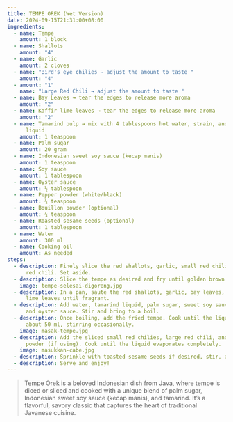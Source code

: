 ```yaml
---
title: TEMPE OREK (Wet Version)
date: 2024-09-15T21:31:00+08:00
ingredients:
  - name: Tempe
    amount: 1 block
  - name: Shallots
    amount: "4"
  - name: Garlic
    amount: 2 cloves
  - name: "Bird's eye chilies → adjust the amount to taste "
    amount: "4"
  - amount: "1"
    name: "Large Red Chili → adjust the amount to taste "
  - name: Bay Leaves → tear the edges to release more aroma
    amount: "2"
  - name: Kaffir lime leaves → tear the edges to release more aroma
    amount: "2"
  - name: Tamarind pulp → mix with 4 tablespoons hot water, strain, and use the
      liquid
    amount: 1 teaspoon
  - name: Palm sugar
    amount: 20 gram
  - name: Indonesian sweet soy sauce (kecap manis)
    amount: 1 teaspoon
  - name: Soy sauce
    amount: 1 tablespoon
  - name: Oyster sauce
    amount: ½ tablespoon
  - name: Pepper powder (white/black)
    amount: ¼ teaspoon
  - name: Bouillon powder (optional)
    amount: ¼ teaspoon
  - name: Roasted sesame seeds (optional)
    amount: 1 tablespoon
  - name: Water
    amount: 300 ml
  - name: Cooking oil
    amount: As needed
steps:
  - description: Finely slice the red shallots, garlic, small red chilies, and large
      red chili. Set aside.
  - description: Slice the tempe as desired and fry until golden brown. Remove and drain.
    image: tempe-selesai-digoreng.jpg
  - description: In a pan, sauté the red shallots, garlic, bay leaves, and kaffir
      lime leaves until fragrant.
  - description: Add water, tamarind liquid, palm sugar, sweet soy sauce, soy sauce,
      and oyster sauce. Stir and bring to a boil.
  - description: Once boiling, add the fried tempe. Cook until the liquid reduces to
      about 50 ml, stirring occasionally.
    image: masak-tempe.jpg
  - description: Add the sliced small red chilies, large red chili, and bouillon
      powder (if using). Cook until the liquid evaporates completely.
    image: masukkan-cabe.jpg
  - description: Sprinkle with toasted sesame seeds if desired, stir, and turn off the heat.
  - description: Serve and enjoy!
---
```

> Tempe Orek is a beloved Indonesian dish from Java, where tempe is diced or sliced and cooked with a unique blend of palm sugar, Indonesian sweet soy sauce (kecap manis), and tamarind. It’s a flavorful, savory classic that captures the heart of traditional Javanese cuisine.
